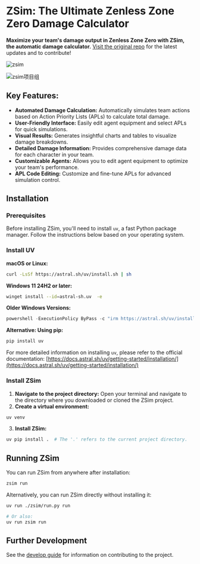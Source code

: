 # ZSim: The Ultimate Zenless Zone Zero Damage Calculator

**Maximize your team's damage output in Zenless Zone Zero with ZSim, the automatic damage calculator.**  [Visit the original repo](https://github.com/ZZZSimulator/ZSim) for the latest updates and to contribute!

![zsim](docs/img/zsim成图.svg)

![zsim项目组](docs/img/横板logo成图.png)

## Key Features:

*   **Automated Damage Calculation:**  Automatically simulates team actions based on Action Priority Lists (APLs) to calculate total damage.
*   **User-Friendly Interface:**  Easily edit agent equipment and select APLs for quick simulations.
*   **Visual Results:**  Generates insightful charts and tables to visualize damage breakdowns.
*   **Detailed Damage Information:** Provides comprehensive damage data for each character in your team.
*   **Customizable Agents:** Allows you to edit agent equipment to optimize your team's performance.
*   **APL Code Editing:**  Customize and fine-tune APLs for advanced simulation control.

## Installation

### Prerequisites

Before installing ZSim, you'll need to install `uv`, a fast Python package manager.  Follow the instructions below based on your operating system.

### Install UV

**macOS or Linux:**

```bash
curl -LsSf https://astral.sh/uv/install.sh | sh
```

**Windows 11 24H2 or later:**

```bash
winget install --id=astral-sh.uv  -e
```

**Older Windows Versions:**

```powershell
powershell -ExecutionPolicy ByPass -c "irm https://astral.sh/uv/install.ps1 | iex"
```

**Alternative: Using pip:**

```bash
pip install uv
```

For more detailed information on installing `uv`, please refer to the official documentation: [https://docs.astral.sh/uv/getting-started/installation/](https://docs.astral.sh/uv/getting-started/installation/)

### Install ZSim

1.  **Navigate to the project directory:** Open your terminal and navigate to the directory where you downloaded or cloned the ZSim project.
2.  **Create a virtual environment:**

```bash
uv venv
```

3.  **Install ZSim:**

```bash
uv pip install .  # The '.' refers to the current project directory.
```

## Running ZSim

You can run ZSim from anywhere after installation:

```bash
zsim run
```

Alternatively, you can run ZSim directly without installing it:

```bash
uv run ./zsim/run.py run
```

```bash
# Or also:
uv run zsim run
```

## Further Development

See the [develop guide](https://github.com/ZZZSimulator/ZSim/wiki/%E8%B4%A1%E7%8C%AE%E6%8C%87%E5%8D%97-Develop-Guide) for information on contributing to the project.